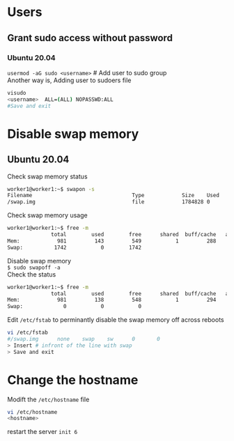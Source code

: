 # Users
## Grant sudo access without password
### Ubuntu 20.04
`usermod -aG sudo <username>` # Add user to sudo group  
Another way is, Adding user to sudoers file
```sh
visudo
<username>  ALL=(ALL) NOPASSWD:ALL
#Save and exit
```
# Disable swap memory
## Ubuntu 20.04
Check swap memory status
```sh
worker1@worker1:~$ swapon -s
Filename                                Type            Size    Used    Priority
/swap.img                               file            1784828 0       -2
```
Check swap memory usage
```sh
worker1@worker1:~$ free -m
              total        used        free      shared  buff/cache   available
Mem:            981         143         549           1         288         690
Swap:          1742           0        1742
```
Disable swap memory  
`$ sudo swapoff -a`  
Check the status  
```sh
worker1@worker1:~$ free -m
              total        used        free      shared  buff/cache   available
Mem:            981         138         548           1         294         695
Swap:             0           0           0
```
Edit `/etc/fstab` to perminantly disable the swap memory off across reboots
```sh
vi /etc/fstab
#/swap.img      none    swap    sw      0       0
> Insert # infront of the line with swap
> Save and exit
```
# Change the hostname
Modift the `/etc/hostname` file  
```sh
vi /etc/hostname
<hostname>
```
restart the server `init 6`  
